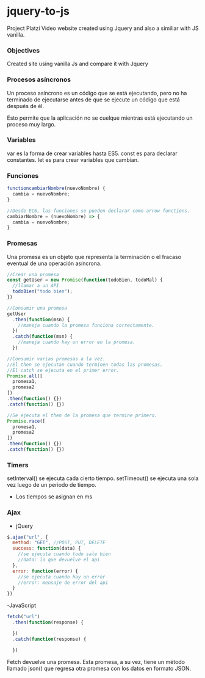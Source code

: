 # jquery-to-js
Project Platzi Video website created using Jquery and also a similiar with JS vanilla.

### Objectives
Created site using vanilla Js and compare it with Jquery

### Procesos asíncronos
Un proceso asíncrono es un código que se está ejecutando, pero no ha terminado de ejecutarse antes de que se ejecute un código que está después de él.

Esto permite que la aplicación no se cuelque mientras está ejecutando un proceso muy largo.

### Variables
var es la forma de crear variables hasta ES5.
const es para declarar constantes.
let es para crear variables que cambian.

### Funciones
```js
functioncambiarNombre(nuevoNombre) {
  cambia = nuevoNombre;
}

//Desde EC6, las funciones se pueden declarar como arrow functions.
cambiarNombre = (nuevoNombre) => {
  cambia = nuevoNombre;
}
```

### Promesas
Una promesa es un objeto que representa la terminación o el fracaso eventual de una operación asíncrona.
```js
//Crear una promesa
const getUser = new Promise(function(todoBien, todoMal) {
  //llamar a un API
  todoBien("todo bien");
})

//Consumir una promesa
getUser
  .then(function(msn) { 
    //maneja cuando la promesa funciona correctamente.
  })
  .catch(function(msn) {
    //maneja cuando hay un error en la promesa.
  })

//Consumir varias promesas a la vez.
//El then se ejecutan cuando terminen todas las promesas.
//El catch se ejecuta en el primer error.
Promise.all([
  promesa1,
  promesa2
])
.then(function() {})
.catch(function() {})

//Se ejecuta el then de la promesa que termine primero.
Promise.race([
  promesa1,
  promesa2
])
.then(function() {})
.catch(function() {})
```
### Timers
setInterval() se ejecuta cada cierto tiempo.
setTimeout() se ejecuta una sola vez luego de un periodo de tiempo.
* Los tiempos se asignan en ms

### Ajax
- jQuery
```js
$.ajax("url", {
  method: "GET", //POST, PUT, DELETE
  success: function(data) {
    //se ejecuta cuando todo sale bien
    //data: lo que devuelve el api
  },
  error: function(error) {
    //se ejecuta cuando hay un error
    //error: mensaje de error del api
  }
})
```
-JavaScript
```js
fetch("url")
  .then(function(response) {

  })
  .catch(function(response) {

  })
```
Fetch devuelve una promesa. Esta promesa, a su vez, tiene un método llamado json() que regresa otra promesa con los datos en formato JSON.